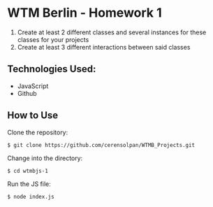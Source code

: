 # WTM Berlin - Homework 1

1.  Create at least 2 different classes and several instances for these classes for your projects
2.  Create at least 3 different interactions between said classes

## Technologies Used:
-   JavaScript
- Github

## How to Use
Clone the repository:

    $ git clone https://github.com/cerensolpan/WTMB_Projects.git

Change into the directory:

    $ cd wtmbjs-1

 Run the JS file:

    $ node index.js